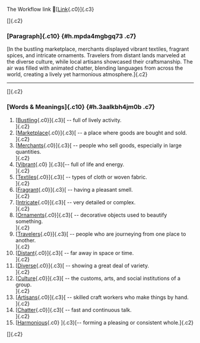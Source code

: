 The Workflow link
👏[[Link](https://www.google.com/url?q=http://www.google.com&sa=D&source=editors&ust=1758910666352333&usg=AOvVaw1W91sAhJ0LSz5_Jvz33qV1){.c0}]{.c3}

[]{.c2}

### [Paragraph]{.c10} {#h.mpda4mgbgq73 .c7}

[In the bustling marketplace, merchants displayed vibrant textiles,
fragrant spices, and intricate ornaments. Travelers from distant lands
marveled at the diverse culture, while local artisans showcased their
craftsmanship. The air was filled with animated chatter, blending
languages from across the world, creating a lively yet harmonious
atmosphere.]{.c2}

------------------------------------------------------------------------

[]{.c2}

### [Words & Meanings]{.c10} {#h.3aalkbh4jm0b .c7}

1.  [[Bustling](https://www.google.com/url?q=http://www.google.com&sa=D&source=editors&ust=1758910666353951&usg=AOvVaw3AWeKGubGaiV3r4eBSUuug){.c0}]{.c3}[ --
    full of lively activity.\
    ]{.c2}
2.  [[Marketplace](https://www.google.com/url?q=http://www.google.com&sa=D&source=editors&ust=1758910666354360&usg=AOvVaw1tHk0FO7WsikqcexPaEkpW){.c0}]{.c3}[ --
    a place where goods are bought and sold.\
    ]{.c2}
3.  [[Merchants](https://www.google.com/url?q=http://www.google.com&sa=D&source=editors&ust=1758910666354658&usg=AOvVaw1L_zIapiv_BGJ-jqVZtKIJ){.c0}]{.c3}[ --
    people who sell goods, especially in large quantities.\
    ]{.c2}
4.  [[Vibrant](https://www.google.com/url?q=http://www.google.com&sa=D&source=editors&ust=1758910666354929&usg=AOvVaw1o4jjB1p8XT1OYFERvtGYm){.c0}
    ]{.c3}[-- full of life and energy.\
    ]{.c2}
5.  [[Textiles](https://www.google.com/url?q=http://www.google.com&sa=D&source=editors&ust=1758910666355217&usg=AOvVaw0abUYeCfQG6qGb016Y4XXq){.c0}]{.c3}[ --
    types of cloth or woven fabric.\
    ]{.c2}
6.  [[Fragrant](https://www.google.com/url?q=http://www.google.com&sa=D&source=editors&ust=1758910666355564&usg=AOvVaw2-Yh6DfABze_2B6fPFgvVG){.c0}]{.c3}[ --
    having a pleasant smell.\
    ]{.c2}
7.  [[Intricate](https://www.google.com/url?q=http://www.google.com&sa=D&source=editors&ust=1758910666355782&usg=AOvVaw2L4TTjdQ-9LeGLoubBAcYJ){.c0}]{.c3}[ --
    very detailed or complex.\
    ]{.c2}
8.  [[Ornaments](https://www.google.com/url?q=http://www.google.com&sa=D&source=editors&ust=1758910666356107&usg=AOvVaw1vVceMJla65WTnaLfRuThk){.c0}]{.c3}[ --
    decorative objects used to beautify something.\
    ]{.c2}
9.  [[Travelers](https://www.google.com/url?q=http://www.google.com&sa=D&source=editors&ust=1758910666356450&usg=AOvVaw0UoDwObWo-of0V_D-pH7J3){.c0}]{.c3}[ --
    people who are journeying from one place to another.\
    ]{.c2}
10. [[Distant](https://www.google.com/url?q=http://www.google.com&sa=D&source=editors&ust=1758910666356753&usg=AOvVaw3nIkIXXQ2l-wNgItxoNUa9){.c0}]{.c3}[ --
    far away in space or time.\
    ]{.c2}
11. [[Diverse](https://www.google.com/url?q=http://www.google.com&sa=D&source=editors&ust=1758910666356991&usg=AOvVaw141r1_7yWv59ZM8-VckITi){.c0}]{.c3}[ --
    showing a great deal of variety.\
    ]{.c2}
12. [[Culture](https://www.google.com/url?q=http://www.google.com&sa=D&source=editors&ust=1758910666357194&usg=AOvVaw0eVZf_6-Kj0QOtbfyjRWZm){.c0}]{.c3}[ --
    the customs, arts, and social institutions of a group.\
    ]{.c2}
13. [[Artisans](https://www.google.com/url?q=http://www.google.com&sa=D&source=editors&ust=1758910666357458&usg=AOvVaw28T4c2HLx1MLe-dfmD1P7r){.c0}]{.c3}[ --
    skilled craft workers who make things by hand.\
    ]{.c2}
14. [[Chatter](https://www.google.com/url?q=http://www.google.com&sa=D&source=editors&ust=1758910666357694&usg=AOvVaw3xLPXauBXa0i9WUaIz5VOC){.c0}]{.c3}[ --
    fast and continuous talk.\
    ]{.c2}
15. [[Harmonious](https://www.google.com/url?q=http://www.google.com&sa=D&source=editors&ust=1758910666357904&usg=AOvVaw1tNvE_Z4u85872RKm-9_2C){.c0}
    ]{.c3}[-- forming a pleasing or consistent whole.]{.c2}

[]{.c2}
